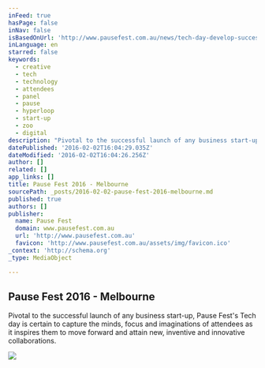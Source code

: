 ```yaml
---
inFeed: true
hasPage: false
inNav: false
isBasedOnUrl: 'http://www.pausefest.com.au/news/tech-day-develop-successful-products-creative-and-collective-collaborations-in-tech/'
inLanguage: en
starred: false
keywords:
  - creative
  - tech
  - technology
  - attendees
  - panel
  - pause
  - hyperloop
  - start-up
  - zoo
  - digital
description: "Pivotal to the successful launch of any business start-up, Pause Fest's Tech day is certain to capture the minds, focus and imaginations of attendees as it inspires them to move forward and attain new, inventive and innovative collaborations."
datePublished: '2016-02-02T16:04:29.035Z'
dateModified: '2016-02-02T16:04:26.256Z'
author: []
related: []
app_links: []
title: Pause Fest 2016 - Melbourne
sourcePath: _posts/2016-02-02-pause-fest-2016-melbourne.md
published: true
authors: []
publisher:
  name: Pause Fest
  domain: www.pausefest.com.au
  url: 'http://www.pausefest.com.au'
  favicon: 'http://www.pausefest.com.au/assets/img/favicon.ico'
_context: 'http://schema.org'
_type: MediaObject

---
```

<article style=""><h1>Pause Fest 2016 - Melbourne</h1><p>Pivotal to the successful launch of any business start-up, Pause Fest's Tech day is certain to capture the minds, focus and imaginations of attendees as it inspires them to move forward and attain new, inventive and innovative collaborations.</p><img src="https://s3-us-west-2.amazonaws.com/the-grid-img/p/07e5f0abebc7f791b2d3a7148fa7ba472d07ab66.jpg" /></article>